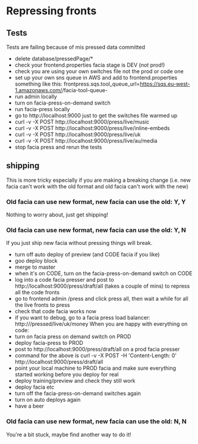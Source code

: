 # Repressing fronts

## Tests
Tests are failing because of mis pressed data committed
* delete database/pressedPage/*
* check your frontend.properties facia stage is DEV (*not* prod!)
* check you are using your own switches file not the prod or code one
* set up your own sns queue in AWS and add to frontend.properties something like this: frontpress.sqs.tool_queue_url=https://sqs.eu-west-1.amazonaws.com/<id-here>/facia-tool-queue-<your name here>
* run admin locally
* turn on facia-press-on-demand switch
* run facia-press locally
* go to http://localhost:9000 just to get the switches file warmed up
* curl -v -X POST http://localhost:9000/press/live/music
* curl -v -X POST http://localhost:9000/press/live/inline-embeds
* curl -v -X POST http://localhost:9000/press/live/uk
* curl -v -X POST http://localhost:9000/press/live/au/media
* stop facia press and rerun the tests

## shipping
This is more tricky especially if you are making a breaking change (i.e. new facia can't work with the old format and old facia can't work with the new)
### Old facia can use new format, new facia can use the old: Y, Y
Nothing to worry about, just get shipping!
### Old facia can use new format, new facia can use the old: Y, N
If you just ship new facia without pressing things will break.
* turn off auto deploy of preview (and CODE facia if you like)
* goo deploy block
* merge to master
* when it's on CODE, turn on the facia-press-on-demand switch on CODE
* log into a code facia presser and post to http://localhost:9000/press/draft/all (takes a couple of mins) to repress all the code fronts
* go to frontend admin /press and click press all, then wait a while for all the live fronts to press
* check that code facia works now
* if you want to debug, go to a facia press load balancer: http://<frontend-faciapre-elb>/pressed/live/uk/money
When you are happy with everything on code:
* turn on facia press on demand switch on PROD
* deploy facia-press to PROD
* post to http://localhost:9000/press/draft/all on a prod facia presser
* command for the above is curl -v -X POST -H 'Content-Length: 0' http://localhost:9000/press/draft/all
* point your local machine to PROD facia and make sure everything started working before you deploy for real
* deploy training/preview and check they still work
* deploy facia etc
* turn off the facia-press-on-demand switches again
* turn on auto deploys again
* have a beer

### Old facia can use new format, new facia can use the old: N, N
You're a bit stuck, maybe find another way to do it!
